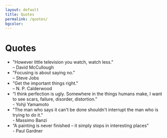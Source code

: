 ```yaml
---
layout: default
title: Quotes
permalink: /quotes/
bgcolor: 
---	
```

<h1>Quotes</h1>
<ul >
	<li>"However little television you watch, watch less." <br>– David McCullough</li>
	<li>"Focusing is about saying no."<br>– Steve Jobs</li>
	<li>"Get the important things right."<br>– N. P. Calderwood</li>
	<li>“I think perfection is ugly. Somewhere in the things humans make, I want to see scars, failure, disorder, distortion.”<br>- Yohji Yamamoto</li>
	<li>"The man who says it can't be done shouldn't interrupt the man who is trying to do it."<br>- Massimo Banzi</li>
	<li>“A painting is never finished – it simply stops in interesting places”<br>- Paul Gardner</li>
</ul>